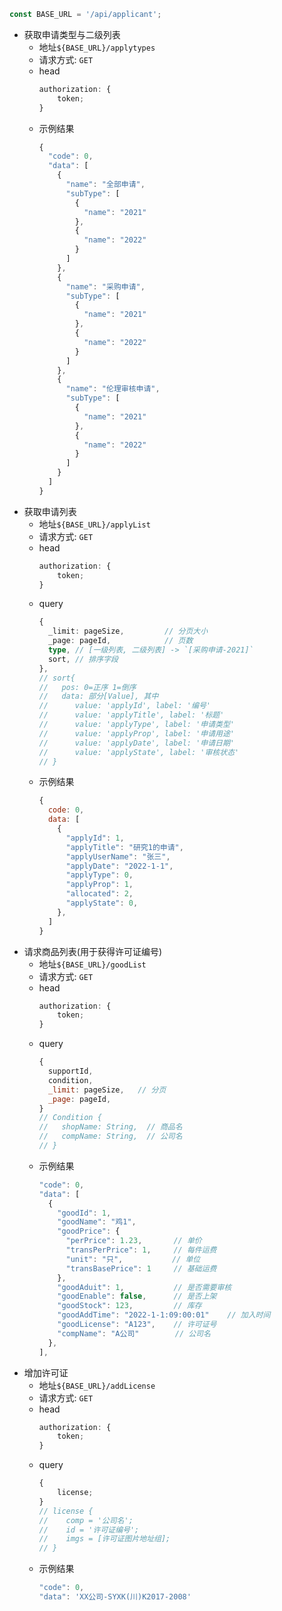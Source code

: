```js
const BASE_URL = '/api/applicant';
```

- 获取申请类型与二级列表
  - 地址`${BASE_URL}/applytypes`
  - 请求方式: `GET`
  - head
    ```js
    authorization: {
    	token;
    }
    ```
  - 示例结果
    ```js
    {
      "code": 0,
      "data": [
        {
          "name": "全部申请",
          "subType": [
            {
              "name": "2021"
            },
            {
              "name": "2022"
            }
          ]
        },
        {
          "name": "采购申请",
          "subType": [
            {
              "name": "2021"
            },
            {
              "name": "2022"
            }
          ]
        },
        {
          "name": "伦理审核申请",
          "subType": [
            {
              "name": "2021"
            },
            {
              "name": "2022"
            }
          ]
        }
      ]
    }
    ```
- 获取申请列表
  - 地址`${BASE_URL}/applyList`
  - 请求方式: `GET`
  - head
    ```js
    authorization: {
    	token;
    }
    ```
  - query
    ```ts
    {
      _limit: pageSize,         // 分页大小
      _page: pageId,            // 页数
      type, // [一级列表, 二级列表] -> `[采购申请-2021]`
      sort, // 排序字段
    },
    // sort{
    //   pos: 0=正序 1=倒序
    //   data: 部分[Value], 其中
    //      value: 'applyId', label: '编号'
    //      value: 'applyTitle', label: '标题'
    //      value: 'applyType', label: '申请类型'
    //      value: 'applyProp', label: '申请用途'
    //      value: 'applyDate', label: '申请日期'
    //      value: 'applyState', label: '审核状态'
    // }
    ```
  - 示例结果
    ```js
    {
      code: 0,
      data: [
        {
          "applyId": 1,
          "applyTitle": "研究1的申请",
          "applyUserName": "张三",
          "applyDate": "2022-1-1",
          "applyType": 0,
          "applyProp": 1,
          "allocated": 2,
          "applyState": 0,
        },
      ]
    }
    ```
- 请求商品列表(用于获得许可证编号)
  - 地址`${BASE_URL}/goodList`
  - 请求方式: `GET`
  - head
    ```js
    authorization: {
    	token;
    }
    ```
  - query
    ```js
    {
      supportId,
      condition,
      _limit: pageSize,   // 分页
      _page: pageId,
    }
    // Condition {
    //   shopName: String,  // 商品名
    //   compName: String,  // 公司名
    // }
    ```
  - 示例结果
    ```js
    "code": 0,
    "data": [
      {
        "goodId": 1,
        "goodName": "鸡1",
        "goodPrice": {
          "perPrice": 1.23,       // 单价
          "transPerPrice": 1,     // 每件运费
          "unit": "只",           // 单位
          "transBasePrice": 1     // 基础运费
        },
        "goodAduit": 1,           // 是否需要审核
        "goodEnable": false,      // 是否上架
        "goodStock": 123,         // 库存
        "goodAddTime": "2022-1-1:09:00:01"    // 加入时间
        "goodLicense": "A123",    // 许可证号
        "compName": "A公司"        // 公司名
      },
    ],
    ```
- 增加许可证
  - 地址`${BASE_URL}/addLicense`
  - 请求方式: `GET`
  - head
    ```js
    authorization: {
    	token;
    }
    ```
  - query
    ```js
    {
    	license;
    }
    // license {
    //    comp = '公司名';
    //    id = '许可证编号';
    //    imgs = [许可证图片地址组];
    // }
    ```
  - 示例结果
    ```js
    "code": 0,
    "data": 'XX公司-SYXK(川)K2017-2008'
    ```
